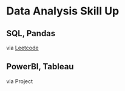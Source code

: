 # Data Analysis Skill Up

## SQL, Pandas
via [Leetcode](https://leetcode.com/problemset/pandas/)

## PowerBI, Tableau
via Project